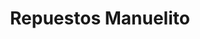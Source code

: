 ---
title: "Repuestos Manuelito"
url: /fraijanes/repuestos-manuelito/
shop: piezas de automóviles
---